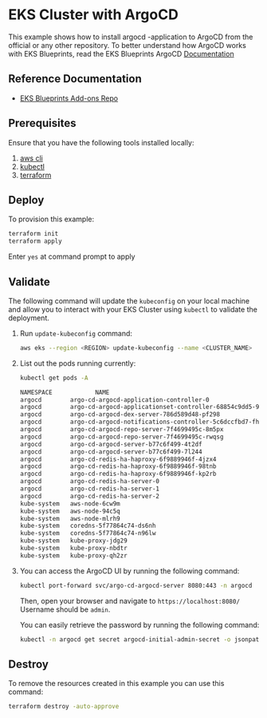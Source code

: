 # EKS Cluster with ArgoCD

This example shows how to install argocd -application to
ArgoCD from the official or any other repository.
To better understand how ArgoCD works with EKS Blueprints, read the EKS Blueprints ArgoCD [Documentation](https://aws-ia.github.io/terraform-aws-eks-blueprints/latest/add-ons/argocd/)

## Reference Documentation


- [EKS Blueprints Add-ons Repo](https://github.com/aws-samples/eks-blueprints-add-ons)


## Prerequisites

Ensure that you have the following tools installed locally:

1. [aws cli](https://docs.aws.amazon.com/cli/latest/userguide/install-cliv2.html)
2. [kubectl](https://Kubernetes.io/docs/tasks/tools/)
3. [terraform](https://learn.hashicorp.com/tutorials/terraform/install-cli)



## Deploy

To provision this example:

```sh
terraform init
terraform apply
```

Enter `yes` at command prompt to apply

## Validate

The following command will update the `kubeconfig` on your local machine and allow you to interact with your EKS Cluster using `kubectl` to validate the deployment.

1. Run `update-kubeconfig` command:

    ```sh
    aws eks --region <REGION> update-kubeconfig --name <CLUSTER_NAME>
    ```

2. List out the pods running currently:

    ```sh
    kubectl get pods -A

    NAMESPACE            NAME                                                         READY   STATUS    RESTARTS   AGE
    argocd        argo-cd-argocd-application-controller-0                     1/1     Running   0          18m
    argocd        argo-cd-argocd-applicationset-controller-68854c9dd5-9ndnx   1/1     Running   0          18m
    argocd        argo-cd-argocd-dex-server-786d589d48-pf298                  1/1     Running   0          18m
    argocd        argo-cd-argocd-notifications-controller-5c6dccfbd7-fh4ch    1/1     Running   0          18m
    argocd        argo-cd-argocd-repo-server-7f4699495c-8m5px                 1/1     Running   0          18m
    argocd        argo-cd-argocd-repo-server-7f4699495c-rwqsg                 1/1     Running   0          18m
    argocd        argo-cd-argocd-server-b77c6f499-4t2df                       1/1     Running   0          18m
    argocd        argo-cd-argocd-server-b77c6f499-7l244                       1/1     Running   0          18m
    argocd        argo-cd-redis-ha-haproxy-6f9889946f-4jzx4                   1/1     Running   0          18m
    argocd        argo-cd-redis-ha-haproxy-6f9889946f-98tnb                   1/1     Running   0          18m
    argocd        argo-cd-redis-ha-haproxy-6f9889946f-kp2rb                   1/1     Running   0          18m
    argocd        argo-cd-redis-ha-server-0                                   4/4     Running   0          18m
    argocd        argo-cd-redis-ha-server-1                                   4/4     Running   0          15m
    argocd        argo-cd-redis-ha-server-2                                   4/4     Running   0          14m
    kube-system   aws-node-6cw9m                                              1/1     Running   0          17m
    kube-system   aws-node-94c5q                                              1/1     Running   0          17m
    kube-system   aws-node-mlrh9                                              1/1     Running   0          17m
    kube-system   coredns-5f77864c74-ds6nh                                    1/1     Running   0          21m
    kube-system   coredns-5f77864c74-n96lw                                    1/1     Running   0          21m
    kube-system   kube-proxy-jdg29                                            1/1     Running   0          17m
    kube-system   kube-proxy-nbdtr                                            1/1     Running   0          17m
    kube-system   kube-proxy-qh2zr                                            1/1     Running   0          17m

    ```

3. You can access the ArgoCD UI by running the following command:

    ```sh
    kubectl port-forward svc/argo-cd-argocd-server 8080:443 -n argocd
    ```

    Then, open your browser and navigate to `https://localhost:8080/`
    Username should be `admin`.

    
    You can easily retrieve the password by running the following command:

    ```sh
    kubectl -n argocd get secret argocd-initial-admin-secret -o jsonpath="{.data.password}" | base64 -d
    ```


## Destroy

To remove the resources created in this example you can use this command:


```sh
terraform destroy -auto-approve
````
